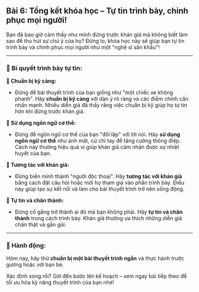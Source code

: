 ## Bài 6: Tổng kết khóa học – Tự tin trình bày, chinh phục mọi người!

Bạn đã bao giờ cảm thấy như mình đứng trước khán giả mà không biết làm sao để thu hút sự chú ý của họ? Đừng lo, khóa học này sẽ giúp bạn tự tin trình bày và chinh phục mọi người như một "nghệ sĩ sân khấu"!

---

### 📌 Bí quyết trình bày tự tin:

**🔹 Chuẩn bị kỹ càng:**
- Đừng để bài thuyết trình của bạn giống như "một chiếc xe không phanh". Hãy **chuẩn bị kỹ càng** với dàn ý rõ ràng và các điểm chính cần nhấn mạnh. Nhiều diễn giả đã thấy rằng việc chuẩn bị kỹ giúp họ tự tin hơn khi đứng trước khán giả.

**🔹 Sử dụng ngôn ngữ cơ thể:**
- Đừng để ngôn ngữ cơ thể của bạn "đối lập" với lời nói. Hãy **sử dụng ngôn ngữ cơ thể** như ánh mắt, cử chỉ tay để tăng cường thông điệp. Cách này thường hiệu quả vì giúp khán giả cảm nhận được sự nhiệt huyết của bạn.

**🔹 Tương tác với khán giả:**
- Đừng biến mình thành "người độc thoại". Hãy **tương tác với khán giả** bằng cách đặt câu hỏi hoặc mời họ tham gia vào phần trình bày. Điều này giúp tạo sự kết nối và làm cho bài thuyết trình trở nên sống động.

**🔹 Tự tin và chân thành:**
- Đừng cố gắng trở thành ai đó mà bạn không phải. Hãy **tự tin và chân thành** trong cách trình bày. Khán giả thường ưa thích những diễn giả chân thật và gần gũi.

---

### 🚀 Hành động:

Hôm nay, hãy thử **chuẩn bị một bài thuyết trình ngắn** và thực hành trước gương hoặc với bạn bè.

Xác định xong rồi? Giờ đến bước lên kế hoạch – xem ngay bài tiếp theo để tối ưu hóa kỹ năng thuyết trình của bạn nhé!